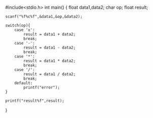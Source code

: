 #include<stdio.h>
int main()
{
	float data1,data2;
	char op;
	float result;
	
	scanf("%f%c%f",&data1,&op,&data2);
	
	switch(op){
		case 'x':
			result = data1 + data2;
			break;
		case '-':
			result = data1 - data2;
			break; 
		case '*':
			result = data1 * data2;
			break;
		case '/':
			result = data1 / data2;
			break;
		default:
			printf("error"); 
	}
	
	printf("result%f",result);
	

}
